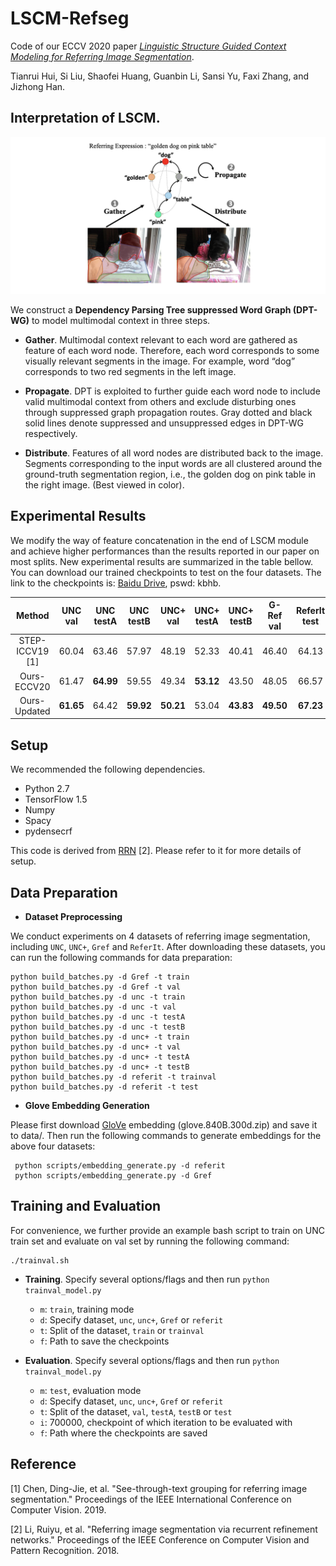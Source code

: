 # LSCM-Refseg

Code of our ECCV 2020 paper [*Linguistic Structure Guided Context Modeling for Referring Image Segmentation*](https://www.ecva.net/papers/eccv_2020/papers_ECCV/papers/123550052.pdf).

Tianrui Hui, Si Liu, Shaofei Huang, Guanbin Li, Sansi Yu, Faxi Zhang, and Jizhong Han.

## Interpretation of LSCM.

![Interpretation](lscm.png)

We construct a **Dependency Parsing Tree suppressed Word Graph (DPT-WG)** to model multimodal context in three steps.

- **Gather**. Multimodal context relevant to each word are gathered as feature of each word node.
Therefore, each word corresponds to some visually relevant segments in the image.
For example, word “dog” corresponds to two red segments in the left image.

- **Propagate**. DPT is exploited to further guide each word node to include valid multimodal context from others and exclude disturbing ones through suppressed graph propagation routes.
Gray dotted and black solid lines denote suppressed and unsuppressed edges in DPT-WG respectively.

- **Distribute**. Features of all word nodes are distributed back to the image.
Segments corresponding to the input words are all clustered around the ground-truth segmentation region, i.e., the golden dog on pink table in the right image.
(Best viewed in color).

## Experimental Results

We modify the way of feature concatenation in the end of LSCM module and achieve higher performances than the results reported in our paper on most splits.
New experimental results are summarized in the table bellow.
You can download our trained checkpoints to test on the four datasets. The link to the checkpoints is:
[Baidu Drive](https://pan.baidu.com/share/init?surl=rOmmaTNhm8GIy93iuTBWgQ), pswd: kbhb.

| Method | UNC val | UNC testA | UNC testB | UNC+ val | UNC+ testA | UNC+ testB | G-Ref val | ReferIt test |
| :------: | :------: | :------: | :------: | :------: | :------: | :------: | :------: | :------: |
| STEP-ICCV19 \[1\] | 60.04 | 63.46 | 57.97 | 48.19 | 52.33 | 40.41| 46.40 | 64.13 |
| Ours-ECCV20 | 61.47 | **64.99** | 59.55 | 49.34 | **53.12** | 43.50 | 48.05 | 66.57 |
|Ours-Updated | **61.65** | 64.42 | **59.92** | **50.21** | 53.04 | **43.83** | **49.50** | **67.23** |

## Setup

We recommended the following dependencies.

* Python 2.7
* TensorFlow 1.5
* Numpy
* Spacy
* pydensecrf

This code is derived from [RRN](https://github.com/liruiyu/referseg_rrn) \[2\]. Please refer to it for more details of setup.

## Data Preparation
* **Dataset Preprocessing**

We conduct experiments on 4 datasets of referring image segmentation, including `UNC`, `UNC+`, `Gref` and `ReferIt`. After downloading these datasets, you can run the following commands for data preparation:
```
python build_batches.py -d Gref -t train
python build_batches.py -d Gref -t val
python build_batches.py -d unc -t train
python build_batches.py -d unc -t val
python build_batches.py -d unc -t testA
python build_batches.py -d unc -t testB
python build_batches.py -d unc+ -t train
python build_batches.py -d unc+ -t val
python build_batches.py -d unc+ -t testA
python build_batches.py -d unc+ -t testB
python build_batches.py -d referit -t trainval
python build_batches.py -d referit -t test
```

* **Glove Embedding Generation**

Please first download [GloVe](https://nlp.stanford.edu/projects/glove/) embedding (glove.840B.300d.zip) and save it to data/.
Then run the following commands to generate embeddings for the above four datasets:

```
 python scripts/embedding_generate.py -d referit
 python scripts/embedding_generate.py -d Gref
```

## Training and Evaluation

For convenience, we further provide an example bash script to train on UNC train set and evaluate on val set by running the following command:

```
./trainval.sh
```

- **Training**. Specify several options/flags and then run `python trainval_model.py`
  - `m`: `train`, training mode
  - `d`: Specify dataset, `unc`, `unc+`, `Gref` or `referit`
  - `t`: Split of the dataset, `train` or `trainval`
  - `f`: Path to save the checkpoints
  
- **Evaluation**. Specify several options/flags and then run `python trainval_model.py`
  - `m`: `test`, evaluation mode
  - `d`: Specify dataset, `unc`, `unc+`, `Gref` or `referit`
  - `t`: Split of the dataset, `val`, `testA`, `testB` or `test`
  - `i`: 700000, checkpoint of which iteration to be evaluated with
  - `f`: Path where the checkpoints are saved
  
## Reference
\[1\] Chen, Ding-Jie, et al. "See-through-text grouping for referring image segmentation." Proceedings of the IEEE International Conference on Computer Vision. 2019.

\[2\] Li, Ruiyu, et al. "Referring image segmentation via recurrent refinement networks." Proceedings of the IEEE Conference on Computer Vision and Pattern Recognition. 2018.
